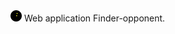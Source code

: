 <img src="https://github.com/Alpaca00/alpaca_web/blob/main/opponent_app/static/img/squash-ball.png" width="18" height="18" alt="team"/>
Web application Finder-opponent.
